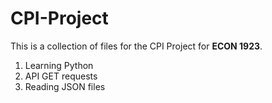 # CPI-Project

This is a collection of files for the CPI Project for **ECON 1923**.

1. Learning Python
2. API GET requests
3. Reading JSON files
